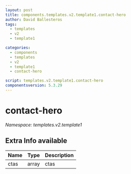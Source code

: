 ```yaml
---
layout: post
title: components.templates.v2.template1.contact-hero
author: David Ballesteros
tags:
  - templates
  - v2
  - template1

categories:
  - components
  - templates
  - v2
  - template1
  - contact-hero

script: templates.v2.template1.contact-hero
componentsversion: 5.3.29
---
```

# contact-hero

*Namespace: templates.v2.template1*

## Extra Info available

| Name | Type | Description |
| --- | --- | --- |
| ctas | array | ctas |